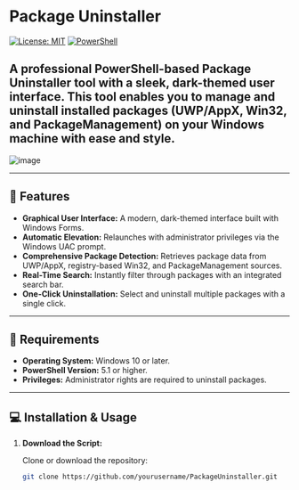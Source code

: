 # Package Uninstaller

[![License: MIT](https://img.shields.io/badge/License-MIT-blue.svg)](LICENSE)
[![PowerShell](https://img.shields.io/badge/PowerShell-5.1%2B-blue.svg)](https://docs.microsoft.com/en-us/powershell/)

A professional PowerShell-based **Package Uninstaller** tool with a sleek, dark-themed user interface. This tool enables you to manage and uninstall installed packages (UWP/AppX, Win32, and PackageManagement) on your Windows machine with ease and style.
---
![image](https://github.com/user-attachments/assets/24c27cb6-e15d-4bd5-85ed-889c166105ad)

---

## :rocket: Features

- **Graphical User Interface:** A modern, dark-themed interface built with Windows Forms.
- **Automatic Elevation:** Relaunches with administrator privileges via the Windows UAC prompt.
- **Comprehensive Package Detection:** Retrieves package data from UWP/AppX, registry-based Win32, and PackageManagement sources.
- **Real-Time Search:** Instantly filter through packages with an integrated search bar.
- **One-Click Uninstallation:** Select and uninstall multiple packages with a single click.

---

## :wrench: Requirements

- **Operating System:** Windows 10 or later.
- **PowerShell Version:** 5.1 or higher.
- **Privileges:** Administrator rights are required to uninstall packages.

---

## :computer: Installation & Usage

1. **Download the Script:**

   Clone or download the repository:
   ```bash
   git clone https://github.com/yourusername/PackageUninstaller.git
